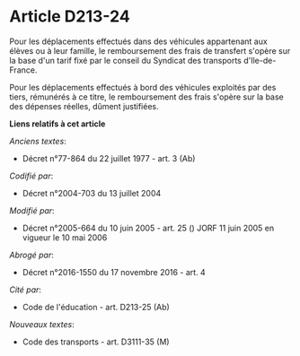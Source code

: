 # Article D213-24

Pour les déplacements effectués dans des véhicules appartenant aux élèves ou à leur famille, le remboursement des frais de
transfert s'opère sur la base d'un tarif fixé par le conseil du Syndicat des transports d'Ile-de-France.

Pour les déplacements effectués à bord des véhicules exploités par des tiers, rémunérés à ce titre, le remboursement des
frais s'opère sur la base des dépenses réelles, dûment justifiées.

**Liens relatifs à cet article**

_Anciens textes_:

  - Décret n°77-864 du 22 juillet 1977 - art. 3 (Ab)

_Codifié par_:

  - Décret n°2004-703 du 13 juillet 2004

_Modifié par_:

  - Décret n°2005-664 du 10 juin 2005 - art. 25 () JORF 11 juin 2005 en vigueur  le 10 mai 2006

_Abrogé par_:

  - Décret n°2016-1550 du 17 novembre 2016 - art. 4

_Cité par_:

  - Code de l'éducation - art. D213-25 (Ab)

_Nouveaux textes_:

  - Code des transports - art. D3111-35 (M)
